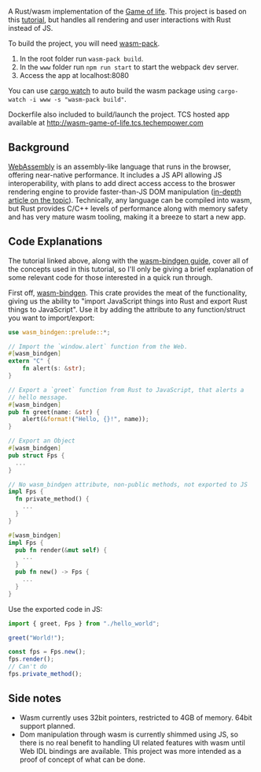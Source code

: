 A Rust/wasm implementation of the <a href="https://en.wikipedia.org/wiki/Conway%27s_Game_of_Life">Game of life</a>. This project is based on this <a href="https://rustwasm.github.io/docs/book/">tutorial</a>, but handles all rendering and user interactions with Rust instead of JS.

To build the project, you will need <a href="https://rustwasm.github.io/wasm-pack/installer/">wasm-pack</a>.
1. In the root folder run `wasm-pack build`.
2. In the `www` folder run `npm run start` to start the webpack dev server.
3. Access the app at localhost:8080

You can use <a href="https://github.com/passcod/cargo-watch">cargo watch</a> to auto build the wasm package using `cargo-watch -i www -s "wasm-pack build"`.

Dockerfile also included to build/launch the project.
TCS hosted app available at http://wasm-game-of-life.tcs.techempower.com

<h2>Background</h2>
<a href="https://developer.mozilla.org/en-US/docs/WebAssembly">WebAssembly</a> is an assembly-like language that runs in the browser, offering near-native performance. It includes a JS API allowing JS interoperability, with plans to add direct access access to the broswer rendering engine to provide faster-than-JS DOM manipulation (<a href="https://hacks.mozilla.org/2019/08/webassembly-interface-types/">in-depth article on the topic</a>). Technically, any language can be compiled into wasm, but Rust provides C/C++ levels of performance along with memory safety and has very mature wasm tooling, making it a breeze to start a new app.

<h2>Code Explanations</h2>
The tutorial linked above, along with the <a href="https://rustwasm.github.io/docs/wasm-bindgen/introduction.html">wasm-bindgen guide</a>, cover all of the concepts used in this tutorial, so I'll only be giving a brief explanation of some relevant code for those interested in a quick run through.

First off, <a href="https://github.com/rustwasm/wasm-bindgen">wasm-bindgen</a>. This crate provides the meat of the functionality, giving us the ability to "import JavaScript things into Rust and export Rust things to JavaScript". Use it by adding the attribute to any function/struct you want to import/export:
``` rust
use wasm_bindgen::prelude::*;

// Import the `window.alert` function from the Web.
#[wasm_bindgen]
extern "C" {
    fn alert(s: &str);
}

// Export a `greet` function from Rust to JavaScript, that alerts a
// hello message.
#[wasm_bindgen]
pub fn greet(name: &str) {
    alert(&format!("Hello, {}!", name));
}

// Export an Object
#[wasm_bindgen]
pub struct Fps {
  ...
}

// No wasm_bindgen attribute, non-public methods, not exported to JS
impl Fps {
  fn private_method() {
    ...
  }
}

#[wasm_bindgen]
impl Fps {
  pub fn render(&mut self) {
    ...
  }
  pub fn new() -> Fps {
    ...
  }
}
```
Use the exported code in JS:
``` javascript
import { greet, Fps } from "./hello_world";

greet("World!");

const fps = Fps.new();
fps.render();
// Can't do
fps.private_method();
```

<h2>Side notes</h2>

- Wasm currently uses 32bit pointers, restricted to 4GB of memory. 64bit support planned.
- Dom manipulation through wasm is currently shimmed using JS, so there is no real benefit to handling UI related features with wasm until Web IDL bindings are available. This project was more intended as a proof of concept of what can be done.
